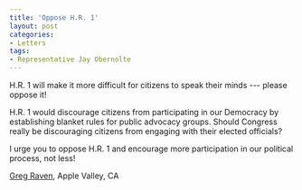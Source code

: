```yaml
---
title: 'Oppose H.R. 1'
layout: post
categories:
- Letters
tags:
- Representative Jay Obernolte
---
```


H.R. 1 will make it more difficult for citizens to speak their minds --- please oppose it!

H.R. 1 would discourage citizens from participating in our Democracy by establishing blanket rules for public advocacy groups. Should Congress really be discouraging citizens from engaging with their elected officials?

I urge you to oppose H.R. 1 and encourage more participation in our political process, not less!

[Greg Raven](https://www.gregraven.org/), Apple Valley, CA